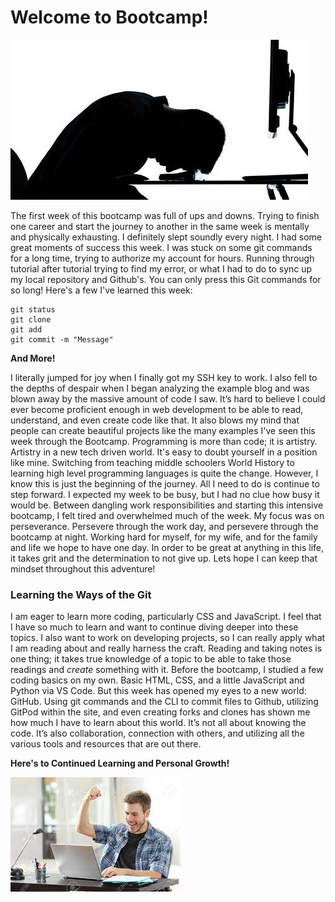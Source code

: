 # Welcome to Bootcamp!

![Stressed Programmer](img/SadCoder.jpeg)


   The first week of this bootcamp was full of ups and downs. Trying to finish one career and start the journey to another in the same week is mentally and physically exhausting. I definitely slept soundly every night. I had some great moments of success this week. I was stuck on some git commands for a long time, trying to authorize my account for hours. Running through tutorial after tutorial trying to find my error, or what I had to do to sync up my local repository and Github's. You can only press this Git commands for so long! Here's a few I've learned this week:
   ```
   git status 
   git clone
   git add
   git commit -m "Message"
   ```
   __And More!__
   
   I literally jumped for joy when I finally got my SSH key to work. I also fell to the depths of despair when I began analyzing the example blog and was blown away by the massive amount of code I saw. It’s hard to believe I could ever become proficient enough in web development to be able to read, understand, and even create code like that. It also blows my mind that people can create beautiful projects like the many examples I've seen this week through the Bootcamp. Programming is more than code; it is artistry. Artistry in a new tech driven world. It's easy to doubt yourself in a position like mine. Switching from teaching middle schoolers World History to learning high level programming languages is quite the change. However, I know this is just the beginning of the journey. All I need to do is continue to step forward. I expected my week to be busy, but I had no clue how busy it would be. Between dangling work responsibilities and starting this intensive bootcamp, I felt tired and overwhelmed much of the week. My focus was on perseverance. Persevere through the work day, and persevere through the bootcamp at night. Working hard for myself, for my wife, and for the family and life we hope to have one day. In order to be great at anything in this life, it takes grit and the determination to not give up. Lets hope I can keep that mindset throughout this adventure!

### Learning the Ways of the Git
  I am eager to learn more coding, particularly CSS and JavaScript. I feel that I have so much to learn and want to continue diving deeper into these topics. I also want to work on developing projects, so I can really apply what I am reading about and really harness the craft. Reading and taking notes is one thing; it takes true knowledge of a topic to be able to take those readings and *_create_* something with it. Before the bootcamp, I studied a few coding basics on my own. Basic HTML, CSS, and a little JavaScript and Python via VS Code. But this week has opened my eyes to a new world: GitHub. Using git commands and the CLI to commit files to Github, utilizing GitPod within the site, and even creating forks and clones has shown me how much I have to learn about this world. It’s not all about knowing the code. It’s also collaboration, connection with others, and utilizing all the various tools and resources that are out there.

**Here's to Continued Learning and Personal Growth!**

![Excited Coding](img/happycoder.jpeg)
